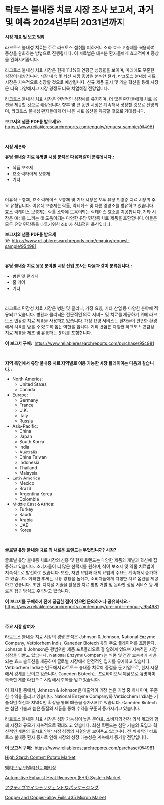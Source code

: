 <p><h1>락토스 불내증 치료 시장 조사 보고서, 과거 및 예측 2024년부터 2031년까지</h1></p><p><strong>시장 개요 및 보고 범위</strong></p>
<p><p>라크토스 불내성 치료는 주로 라크토스 섭취를 피하거나 소화 효소 보충제를 복용하여 증상을 완화하는 방법으로 진행됩니다. 이 치료법은 대부분 환자들에게 효과적이며 증상을 완화시켜줍니다. </p><p>라크토스 불내성 치료 시장은 현재 11.1%의 연평균 성장률을 보이며, 미래에도 꾸준한 성장이 예상됩니다. 시장 예측 및 최신 시장 동향을 분석한 결과, 라크토스 불내성 치료 시장은 지속적으로 성장할 것으로 예상됩니다. 신규 제품 출시 및 기술 혁신을 통해 시장은 더욱 다양해지고 시장 경쟁도 더욱 치열해질 전망입니다. </p><p>라크토스 불내성 치료 시장은 안정적인 성장세를 유지하며, 더 많은 환자들에게 치료 옵션을 제공할 것으로 예상됩니다. 향후 몇 년 동안 시장은 계속해서 성장할 것으로 전망되며, 라크토스 불내성 환자들에게 더 나은 치료 옵션을 제공할 것으로 기대됩니다.</p></p>
<p><strong>보고서의 샘플 PDF를 받으세요:</strong> <a href="https://www.reliableresearchreports.com/enquiry/request-sample/954981">https://www.reliableresearchreports.com/enquiry/request-sample/954981</a></p>
<p>&nbsp;</p>
<p><strong>시장 세분화</strong></p>
<p><strong>유당 불내증 치료 유형별 시장 분석은 다음과 같이 분류됩니다.:</strong></p>
<p><ul><li>식품 보조제</li><li>효소 락타아제 보충제</li><li>기타</li></ul></p>
<p>&nbsp;</p>
<p><p>이유식 보충제, 효소 락테이스 보충제 및 기타 시장은 모두 유당 민감증 치료 시장의 주요 유형입니다. 이유식 보충제는 락톨, 락테이스 및 다른 영양소를 함유하고 있습니다. 효소 락테이스 보충제는 락톨 소화에 도움이되는 락테이스 효소를 제공합니다. 기타 시장은 예비를 느끼는 데 도움이되는 다양한 유당 민감증 치료 제품을 포함합니다. 이들은 모두 유당 민감증을 다루기위한 소비자 친화적인 옵션입니다.</p></p>
<p><strong>보고서의 샘플 PDF를 받으세요:</strong>&nbsp;<a href="https://www.reliableresearchreports.com/enquiry/request-sample/954981">https://www.reliableresearchreports.com/enquiry/request-sample/954981</a></p>
<p>&nbsp;</p>
<p><strong> 유당 불내증 치료 응용 분야별 시장 산업 조사는 다음과 같이 분류됩니다.:</strong></p>
<p><ul><li>병원 및 클리닉</li><li>홈 케어</li><li>기타</li></ul></p>
<p>&nbsp;</p>
<p><p>라크토스 민감성 치료 시장은 병원 및 클리닉, 가정 요양, 기타 산업 등 다양한 분야에 적용되고 있습니다. 병원과 클리닉은 전문적인 의료 서비스 및 치료를 제공하기 위해 라크토스 민감성 치료 제품을 사용하고 있습니다. 가정 요양 서비스는 환자들이 편안한 환경에서 치료를 받을 수 있도록 돕는 역할을 합니다. 기타 산업은 다양한 라크토스 민감성 치료 제품을 제조 및 유통하는 분야를 포함합니다.</p></p>
<p><strong>이 보고서 구매:</strong>&nbsp; <a href="https://www.reliableresearchreports.com/purchase/954981">https://www.reliableresearchreports.com/purchase/954981</a></p>
<p>&nbsp;</p>
<p><strong>지역 측면에서 유당 불내증 치료 지역별로 이용 가능한 시장 플레이어는 다음과 같습니다.:</strong></p>
<p><ul>
    <li>
        North America:
        <ul>
            <li>United States</li>
            <li>Canada</li>
        </ul>
    </li>
    <li>
        Europe:
        <ul>
            <li>Germany</li>
            <li>France</li>
            <li>U.K.</li>
            <li>Italy</li>
            <li>Russia</li>
        </ul>
    </li>
    <li>
        Asia-Pacific:
        <ul>
            <li>China</li>
            <li>Japan</li>
            <li>South Korea</li>
            <li>India</li>
            <li>Australia</li>
            <li>China Taiwan</li>
            <li>Indonesia</li>
            <li>Thailand</li>
            <li>Malaysia</li>
        </ul>
    </li>
    <li>
        Latin America:
        <ul>
            <li>Mexico</li>
            <li>Brazil</li>
            <li>Argentina Korea</li>
            <li>Colombia</li>
        </ul>
    </li>
    <li>
        Middle East & Africa:
        <ul>
            <li>Turkey</li>
            <li>Saudi</li>
            <li>Arabia</li>
            <li>UAE</li>
            <li>Korea</li>
        </ul>
    </li>
    </ul></p>
<p>&nbsp;</p>
<p><strong>글로벌 유당 불내증 치료 의 새로운 트렌드는 무엇입니까? 시장?</strong></p>
<p><p>글로벌 유당 불내증 치료시장의 신흥 및 현재 트렌드는 다양한 제품의 개발과 혁신에 집중하고 있습니다. 소비자들이 더 많은 선택지를 원하며, 식이 보조제 및 약물 치료법이 지속적으로 발전하고 있습니다. 또한, 자연 요법과 대체 요법의 수요도 계속해서 증가하고 있습니다. 이러한 추세는 시장 경쟁을 높이고, 소비자들에게 다양한 치료 옵션을 제공하고 있습니다. 또한, 디지털 기술을 활용한 치료 방법 개발 및 온라인 상담 서비스 등 새로운 접근 방식도 주목받고 있습니다.</p></p>
<p><strong>이 보고서를 구매하기 전에 궁금한 점이 있으면 문의하거나 공유하세요.</strong>- <a href="https://www.reliableresearchreports.com/enquiry/pre-order-enquiry/954981">https://www.reliableresearchreports.com/enquiry/pre-order-enquiry/954981</a></p>
<p>&nbsp;</p>
<p><strong>주요 시장 참여자</strong></p>
<p><p>라트토스 불내증 치료 시장의 경쟁 분석은 Johnson & Johnson, National Enzyme Company, Vetbiochem India, Ganeden Biotech 등의 주요 플레이어를 포함한다. Johnson & Johnson은 광범위한 제품 포트폴리오로 잘 알려져 있으며 지속적인 시장 성장을 이끌고 있습니다. National Enzyme Company는 식품 및 건강 보충제에 사용되는 효소 솔루션을 제공하며 글로벌 시장에서 안정적인 입지를 유지하고 있습니다. Vetbiochem India는 인도에서 라트토스 불내증 치료에 중점을 둔 기업으로, 현지 시장에서 강세를 보이고 있습니다. Ganeden Biotech는 프로바이오틱 제품으로 유명하며 독특한 제품 라인으로 시장에서 주목을 받고 있습니다.</p><p>이 회사들 중에서, Johnson & Johnson은 매출액이 가장 높은 기업 중 하나이며, 꾸준한 수익을 올리고 있습니다. National Enzyme Company와 Vetbiochem India는 기술적인 혁신과 지역적인 확장을 통해 매출을 증가시키고 있습니다. Ganeden Biotech는 첨단 기술과 높은 품질의 제품을 통해 수익을 꾸준히 증가시키고 있습니다.</p><p>라트토스 불내증 치료 시장은 성장 가능성이 높은 분야로, 소비자의 건강 의식 제고와 함께 시장의 규모가 지속적으로 확대되고 있습니다. 최신 트렌드는 첨단 기술의 도입과 혁신적인 제품의 출시로 인한 시장 경쟁의 치열함을 보여주고 있습니다. 전 세계적인 라트토스 불내증 환자 증가로 인해 시장의 성장 가능성은 계속해서 증가할 전망입니다.</p></p>
<p><strong>이 보고서 구매:</strong>&nbsp;&nbsp;<a href="https://www.reliableresearchreports.com/purchase/954981">https://www.reliableresearchreports.com/purchase/954981</a></p>
<p><p><a href="https://changeable-paste-463.notion.site/High-Starch-Content-Potato-Market-Research-Report-Forecasted-for-Period-from-2024-2031-by-Market--2c75bebb716b4dffa1681999a6f10f41">High Starch Content Potato Market</a></p><p><a href="https://github.com/vsoq0zknh59/Market-Research-Report-List-1/blob/main/1361464185385.md">액티브 및 인텔리전트 패키징</a></p><p><a href="https://issuu.com/reportprime-2/docs/automotive-exhaust-heat-recovery-ehr-system-market">Automotive Exhaust Heat Recovery (EHR) System Market</a></p><p><a href="https://github.com/bevdtkn4419963/Market-Research-Report-List-1/blob/main/1359401185390.md">アクティブでインテリジェントなパッケージング</a></p><p><a href="https://github.com/NorbertYates/Market-Research-Report-List-3/blob/main/copper-and-copper-alloy-foils-35-micron-market.md">Copper and Copper-alloy Foils ≤35 Micron Market</a></p></p>

